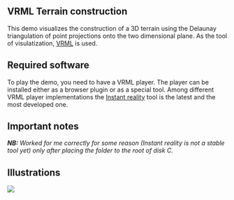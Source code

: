 ## VRML Terrain construction

This demo visualizes the construction of a 3D terrain using the Delaunay triangulation of point projections onto the two dimensional plane. As the tool of visulatization, <a href="http://www.web3d.org/x3d/specifications/vrml/">VRML</a> is used.

## Required software

To play the demo, you need to have a VRML player. The player can be installed either as a browser plugin or as a special tool. Among different VRML player implementations the <a href="http://www.instantreality.org/downloads/">Instant reality</a> tool is the latest and the most developed one.

## Important notes

<em><b>NB:</b> Worked for me correctly for some reason (Instant reality is not a stable tool yet) only after placing the folder to the root of disk C.</em>

## Illustrations

<img src = "http://s55.radikal.ru/i149/1204/e0/ef4d84184556.png"/>